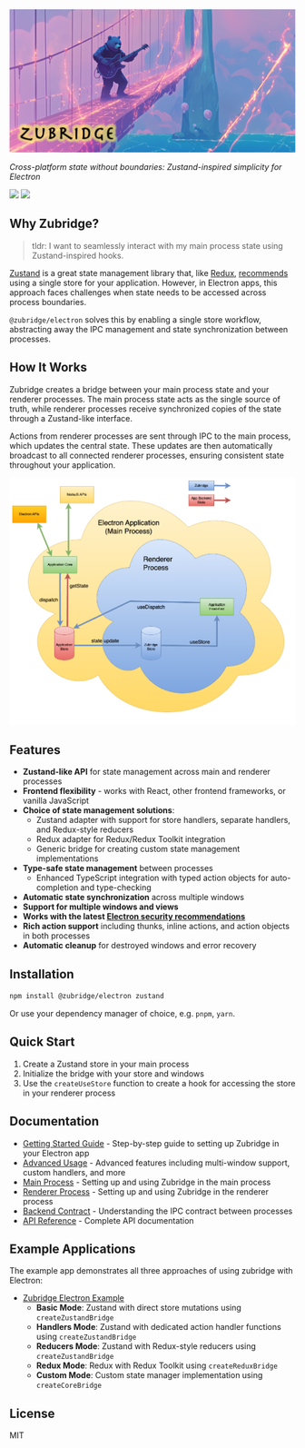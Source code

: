 <img alt="zubridge hero image" src="https://raw.githubusercontent.com/goosewobbler/zubridge/main/resources/zubridge-hero.png"/>

_Cross-platform state without boundaries: Zustand-inspired simplicity for Electron_

<a href="https://www.npmjs.com/package/@zubridge/electron" alt="NPM Version">
  <img src="https://img.shields.io/npm/v/@zubridge/electron" /></a>
<a href="https://www.npmjs.com/package/@zubridge/electron" alt="NPM Downloads">
  <img src="https://img.shields.io/npm/dw/@zubridge/electron" /></a>

## Why Zubridge?

> tldr: I want to seamlessly interact with my main process state using Zustand-inspired hooks.

[Zustand](https://github.com/pmndrs/zustand) is a great state management library that, like [Redux](https://redux.js.org/tutorials/fundamentals/part-4-store#redux-store), [recommends](https://zustand.docs.pmnd.rs/guides/flux-inspired-practice#recommended-patterns) using a single store for your application. However, in Electron apps, this approach faces challenges when state needs to be accessed across process boundaries.

`@zubridge/electron` solves this by enabling a single store workflow, abstracting away the IPC management and state synchronization between processes.

## How It Works

Zubridge creates a bridge between your main process state and your renderer processes. The main process state acts as the single source of truth, while renderer processes receive synchronized copies of the state through a Zustand-like interface.

Actions from renderer processes are sent through IPC to the main process, which updates the central state. These updates are then automatically broadcast to all connected renderer processes, ensuring consistent state throughout your application.

<img alt="zubridge electron app architecture" src="https://raw.githubusercontent.com/goosewobbler/zubridge/main/resources/zubridge-electron-app-architecture.png"/>

## Features

- **Zustand-like API** for state management across main and renderer processes
- **Frontend flexibility** - works with React, other frontend frameworks, or vanilla JavaScript
- **Choice of state management solutions**:
  - Zustand adapter with support for store handlers, separate handlers, and Redux-style reducers
  - Redux adapter for Redux/Redux Toolkit integration
  - Generic bridge for creating custom state management implementations
- **Type-safe state management** between processes
  - Enhanced TypeScript integration with typed action objects for auto-completion and type-checking
- **Automatic state synchronization** across multiple windows
- **Support for multiple windows and views**
- **Works with the latest [Electron security recommendations](https://www.electronjs.org/docs/latest/tutorial/security#checklist-security-recommendations)**
- **Rich action support** including thunks, inline actions, and action objects in both processes
- **Automatic cleanup** for destroyed windows and error recovery

## Installation

```bash
npm install @zubridge/electron zustand
```

Or use your dependency manager of choice, e.g. `pnpm`, `yarn`.

## Quick Start

1. Create a Zustand store in your main process
2. Initialize the bridge with your store and windows
3. Use the `createUseStore` function to create a hook for accessing the store in your renderer process

## Documentation

- [Getting Started Guide](https://github.com/goosewobbler/zubridge/blob/main/packages/electron/docs/getting-started.md) - Step-by-step guide to setting up Zubridge in your Electron app
- [Advanced Usage](https://github.com/goosewobbler/zubridge/blob/main/packages/electron/docs/advanced-usage.md) - Advanced features including multi-window support, custom handlers, and more
- [Main Process](https://github.com/goosewobbler/zubridge/blob/main/packages/electron/docs/main-process.md) - Setting up and using Zubridge in the main process
- [Renderer Process](https://github.com/goosewobbler/zubridge/blob/main/packages/electron/docs/renderer-process.md) - Setting up and using Zubridge in the renderer process
- [Backend Contract](https://github.com/goosewobbler/zubridge/blob/main/packages/electron/docs/backend-contract.md) - Understanding the IPC contract between processes
- [API Reference](https://github.com/goosewobbler/zubridge/blob/main/packages/electron/docs/api-reference.md) - Complete API documentation

## Example Applications

The example app demonstrates all three approaches of using zubridge with Electron:

- [Zubridge Electron Example](https://github.com/goosewobbler/zubridge/tree/main/apps/electron-example)
  - **Basic Mode**: Zustand with direct store mutations using `createZustandBridge`
  - **Handlers Mode**: Zustand with dedicated action handler functions using `createZustandBridge`
  - **Reducers Mode**: Zustand with Redux-style reducers using `createZustandBridge`
  - **Redux Mode**: Redux with Redux Toolkit using `createReduxBridge`
  - **Custom Mode**: Custom state manager implementation using `createCoreBridge`

## License

MIT

